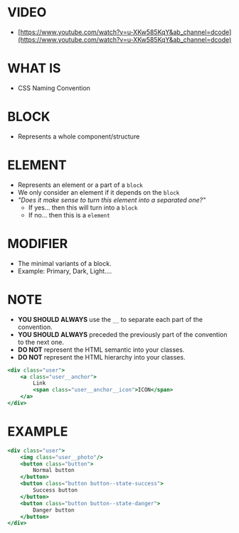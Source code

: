 # VIDEO

- [https://www.youtube.com/watch?v=u-XKw585KqY&ab_channel=dcode](https://www.youtube.com/watch?v=u-XKw585KqY&ab_channel=dcode)

# WHAT IS

- CSS Naming Convention

# BLOCK

- Represents a whole component/structure

# ELEMENT

- Represents an element or a part of a `block`
- We only consider an element if it depends on the `block`
- *"Does it make sense to turn this element into a separated one?"*
    - If yes... then this will turn into a `block`
    - If no... then this is a `element`

# MODIFIER

- The minimal variants of a block.
- Example: Primary, Dark, Light....

# NOTE

- **YOU SHOULD ALWAYS** use the `__` to separate each part of the convention.
- **YOU SHOULD ALWAYS** preceded the previously part of the convention to the next one.
- **DO NOT** represent the HTML semantic into your classes.
- **DO NOT** represent the HTML hierarchy into your classes.

```jsx
<div class="user">
	<a class="user__anchor">
		Link
		<span class="user__anchor__icon">ICON</span>
	</a>
</div>
```

# EXAMPLE

```jsx
<div class="user">
	<img class="user__photo"/>
	<button class="button">
		Normal button
	</button>
	<button class="button button--state-success">
		Success button
	</button>
	<button class="button button--state-danger">
		Danger button
	</button>
</div>
```